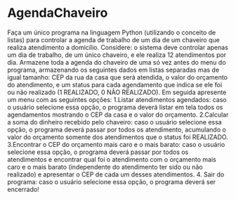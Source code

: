 # AgendaChaveiro
Faça um único programa na linguagem Python (utilizando o conceito de listas) para controlar a agenda de trabalho de um dia de um chaveiro que realiza atendimento a domicílio. Considere: o sistema deve controlar apenas um dia de trabalho, de um único chaveiro, e ele realiza 12 atendimentos por dia. Armazene toda a agenda
do chaveiro de uma só vez antes do menu do programa, armazenando os seguintes dados em listas separadas mas de igual tamanho: CEP da rua da casa que será atendida, o valor do orçamento do atendimento, e um status para cada agendamento que indica se ele foi ou não realizado (1 REALIZADO, 0 NÃO REALIZADO).
Em seguida apresente um menu com as seguintes opções:
1.Listar atendimentos agendados: caso o usuário selecione essa opção, o programa deverá listar em tela todos os agendamentos mostrando o CEP da casa e o valor do orçamento.
2.Calcular a soma do dinheiro recebido pelo chaveiro: caso o usuário selecione essa opção, o programa deverá passar por todos os atendimento, acumulando o valor do orçamento somente dos
atendimentos que o status foi REALIZADO.
3.Encontrar o CEP do orçamento mais caro e o mais barato: caso o usuário selecione essa opção, o programa deverá passar por todos os atendimentos e encontrar qual foi o atendimento com o orçamento
mais caro e o mais barato (independente do atendimento ter sido ou não realizado) e apresentar o CEP de cada um desses atendimentos.
4. Sair do programa: caso o usuário selecione essa opção, o programa deverá ser encerrado!
